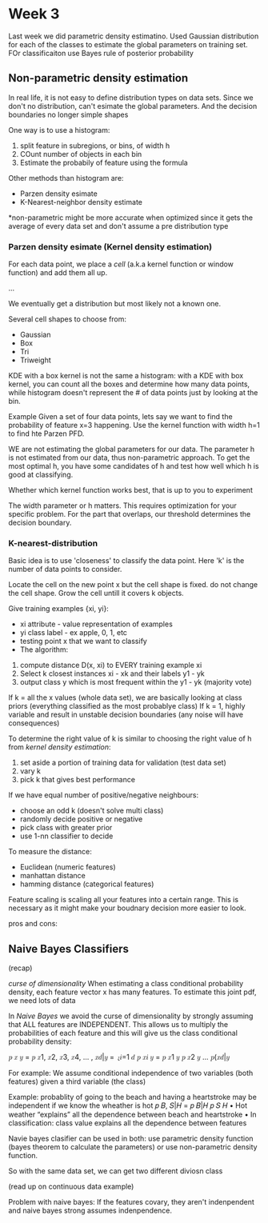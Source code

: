 # Week 3
Last week we did parametric density estimatino. Used Gaussian distribution for each of the classes to estimate the global parameters on training set. FOr classificaiton use Bayes rule of posterior probability

## Non-parametric density estimation
In real life, it is not easy to define distribution types on data sets. Since we don't no distribution, can't esimate the global parameters. And the decision boundaries no longer simple shapes

One way is to use a histogram:
1. split feature in subregions, or bins, of width h
2. COunt number of objects in each bin
3. Estimate the probabily of feature using the formula

Other methods than histogram are:
- Parzen density esimate
- K-Nearest-neighbor density estimate

*non-parametric might be more accurate when optimized since it gets the average of every data set and don't assume a pre distribution type

### Parzen density esimate (Kernel density estimation)
For each data point, we place a *cell* (a.k.a kernel function or window function) and add them all up. 

...

We eventually get a distribution but most likely not a known one. 

Several cell shapes to choose from:

- Gaussian
- Box
- Tri
- Triweight

KDE with a box kernel is not the same a histogram: with a KDE with box kernel, you can count all the boxes and determine how many data points, while histogram doesn't represent the # of data points just by looking at the bin.

Example
Given a set of four data points, lets say we want to find the probability of feature x=3 happening. Use the kernel function with width h=1 to find hte Parzen PFD.

WE are not estimating the global parameters for our data. The parameter h is not estimated from our data, thus non-parametric approach. To get the most optimal h, you have some candidates of h and test how well which h is good at classifying.

Whether which kernel function works best, that is up to you to experiment

The width parameter or h matters. This requires optimization for your specific problem. 
For the part that overlaps, our threshold determines the decision boundary.


### K-nearest-distribution
Basic idea is to use 'closeness' to classify the data point. Here 'k' is the number of data points to consider.

Locate the cell on the new point x but the cell shape is fixed. do not change the cell shape. Grow the cell untill it covers k objects.

Give training examples {xi, yi}:
- xi attribute - value representation of examples
- yi class label - ex apple, 0, 1, etc
- testing point x that we want to classify
- The algorithm:
1. compute distance D(x, xi) to EVERY training example xi
2. Select k closest instances xi - xk and their labels y1 - yk
3. output class y which is most frequent within the y1 - yk (majority vote)

If k = all the x values (whole data set), we are basically looking at class priors (everything classified as the most probablye class)
If k = 1, highly variable and result in unstable decision boundaries (any noise will have consequences)

To determine the right value of k is similar to choosing the right value of h from *kernel density estimation*:
1. set aside a portion of training data for validation (test data set)
2. vary k
3. pick k that gives best performance

If we have equal number of positive/negative neighbours:
- choose an odd k (doesn't solve multi class)
- randomly decide positive or negative
- pick class with greater prior
- use 1-nn classifier to decide

To measure the distance:
- Euclidean (numeric features)
- manhattan distance
- hamming distance (categorical features)

Feature scaling is scaling all your features into a certain range. This is necessary as it might make your boudnary decision more easier to look.

pros and cons:

## Naive Bayes Classifiers

(recap)

*curse of dimensionality*
When estimating a class conditional probability density, each feature vector x has many features. To estimate this joint pdf, we need lots of data

In *Naive Bayes* we avoid the curse of dimensionality by strongly assuming that ALL features are INDEPENDENT. This allows us to multiply the probabilities of each feature and this will give us the class conditional probability density:

𝑝 𝑥 𝑦 = 𝑝 𝑥1, 𝑥2, 𝑥3, 𝑥4, ... , 𝑥𝑑|𝑦 = ෑ𝑖=1
𝑑
𝑝 𝑥𝑖 𝑦
= 𝑝 𝑥1 𝑦 𝑝 𝑥2 𝑦 ... 𝑝(𝑥𝑑|𝑦

For example:
We assume conditional independence of two variables (both features) given a third variable (the class)

Example: probablity of going to the beach and having a heartstroke may be
independent if we know the wheather is hot
𝑝 𝐵, 𝑆|𝐻 = 𝑝 𝐵|𝐻 𝑝 𝑆 𝐻
• Hot weather “explains” all the dependence between beach and heartstroke
• In classification: class value explains all the dependence between features

Navie bayes clasifier can be used in both: use parametric density function (bayes theorem to calculate the parameters) or use non-parametric density function. 

So with the same data set, we can get two different diviosn class

(read up on continuous data example)

Problem with naive bayes:
If the features covary, they aren't indenpendent and naive bayes strong assumes indenpendence.
